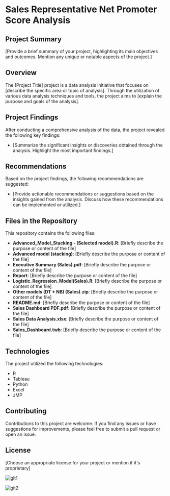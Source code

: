 #  Sales Representative Net Promoter Score Analysis

## Project Summary

[Provide a brief summary of your project, highlighting its main objectives and outcomes. Mention any unique or notable aspects of the project.]

## Overview

The [Project Title] project is a data analysis initiative that focuses on [describe the specific area or topic of analysis]. Through the utilization of various data analysis techniques and tools, the project aims to [explain the purpose and goals of the analysis].

## Project Findings

After conducting a comprehensive analysis of the data, the project revealed the following key findings:

- [Summarize the significant insights or discoveries obtained through the analysis. Highlight the most important findings.]

## Recommendations

Based on the project findings, the following recommendations are suggested:

- [Provide actionable recommendations or suggestions based on the insights gained from the analysis. Discuss how these recommendations can be implemented or utilized.]

## Files in the Repository

This repository contains the following files:

- **Advanced_Model_Stacking - (Selected model).R**: [Briefly describe the purpose or content of the file]
- **Advanced model (stacking)**: [Briefly describe the purpose or content of the file]
- **Executive Summary (Sales).pdf**: [Briefly describe the purpose or content of the file]
- **Report**: [Briefly describe the purpose or content of the file]
- **Logistic_Regression_Model(Sales).R**: [Briefly describe the purpose or content of the file]
- **Other models (DT + NB) (Sales).zip**: [Briefly describe the purpose or content of the file]
- **README.md**: [Briefly describe the purpose or content of the file]
- **Sales Dashboard PDF.pdf**: [Briefly describe the purpose or content of the file]
- **Sales Data Analysis.xlsx**: [Briefly describe the purpose or content of the file]
- **Sales_Dashboard.twb**: [Briefly describe the purpose or content of the file]

## Technologies

The project utilized the following technologies:

- R
- Tableau
- Python
- Excel
- JMP

## Contributing

Contributions to this project are welcome. If you find any issues or have suggestions for improvements, please feel free to submit a pull request or open an issue.

## License

[Choose an appropriate license for your project or mention if it's proprietary]

![git1](https://github.com/johnmelwin/SalesNPSAnalysis/assets/42464701/e1f0ed4e-6a8b-4b69-8614-7054d066919d)

![git2](https://github.com/johnmelwin/SalesNPSAnalysis/assets/42464701/0ec04bd8-bc29-4bc5-90e6-15787b9ca390)
